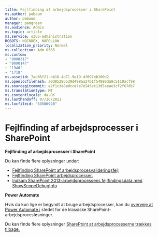 ```yaml
---
title: Fejlfinding af arbejdsprocesser i SharePoint
ms.author: pebaum
author: pebaum
manager: pamgreen
ms.audience: Admin
ms.topic: article
ms.service: o365-administration
ROBOTS: NOINDEX, NOFOLLOW
localization_priority: Normal
ms.collection: Adm_O365
ms.custom:
- "9000317"
- "9000147"
- "1940"
- "1718"
ms.assetid: 7ae05f21-eb16-4d71-9e19-4f097eb100d2
ms.openlocfilehash: a0d05285539d498aa27b1f54880da9c5110acf98
ms.sourcegitcommit: e2f1c3a8adcce7e7e545ec13d5aeae3cf2f67db7
ms.translationtype: MT
ms.contentlocale: da-DK
ms.lasthandoff: 07/26/2021
ms.locfileid: "53586928"
---
```

# <a name="troubleshoot-workflows-in-sharepoint"></a>Fejlfinding af arbejdsprocesser i SharePoint

**Fejlfinding af arbejdsprocesser i SharePoint**

Du kan finde flere oplysninger under:

- [Fejlfinding SharePoint af arbejdsprocesvalideringsfejl](/sharepoint/dev/general-development/troubleshooting-sharepoint-server-workflow-validation-errors-in-visio)
- [Fejlfinding SharePoint arbejdsprocesser.](/sharepoint/dev/general-development/debugging-sharepoint-server-workflows)
- [Indsam SharePoint 2013-arbejdsprocessens fejlfindingsdata med ShowScopeDebugInfo](/sharepoint/troubleshoot/workflows/gather-workflow-data)

**Power Automate**

Hvis du kun lige er begyndt at bruge arbejdsprocesser, kan du [overveje at Power Automate i](/power-automate/modern-approvals) stedet for de klassiske SharePoint-arbejdsprocesløsninger.

Du kan finde flere oplysninger [SharePoint at arbejdsprocesserne trækkes tilbage.](/alchemyinsights/sharepoint-workflows-retiring)
